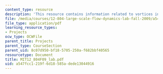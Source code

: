 ```yaml
---
content_type: resource
description: 'This resource contains information related to vortices in the lab. '
file: /media/courses/12-804-large-scale-flow-dynamics-lab-fall-2009/a547fcc1219f6d18585adede13044916_MIT12_804F09_lab.pdf
file_type: application/pdf
learning_resource_types:
- Projects
ocw_type: OCWFile
parent_title: Projects
parent_type: CourseSection
parent_uid: 8c07d950-bf18-5705-250a-f682bbf40565
resourcetype: Document
title: MIT12_804F09_lab.pdf
uid: a547fcc1-219f-6d18-585a-dede13044916
---
```

